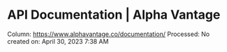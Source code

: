 # API Documentation | Alpha Vantage

Column: https://www.alphavantage.co/documentation/
Processed: No
created on: April 30, 2023 7:38 AM